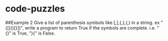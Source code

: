 # code-puzzles
##Example 2
Give a list of parenthesis symbols like [,],{,},(,) in a   string. ex "{[[(}[}])", write a program to return True if the symbols are complete. i.e. "{}" is True, "}{" is False. 